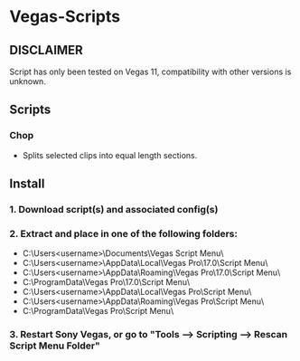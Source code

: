 # Vegas-Scripts

## DISCLAIMER
Script has only been tested on Vegas 11, compatibility with other versions is unknown.

## Scripts
### Chop
- Splits selected clips into equal length sections.

## Install
### 1. Download script(s) and associated config(s)
### 2. Extract and place in one of the following folders:
- C:\Users\<username>\Documents\Vegas Script Menu\ 
- C:\Users\<username>\AppData\Local\Vegas Pro\17.0\Script Menu\
- C:\Users\<username>\AppData\Roaming\Vegas Pro\17.0\Script Menu\
- C:\ProgramData\Vegas Pro\17.0\Script Menu\
- C:\Users\<username>\AppData\Local\Vegas Pro\Script Menu\
- C:\Users\<username>\AppData\Roaming\Vegas Pro\Script Menu\
- C:\ProgramData\Vegas Pro\Script Menu\
### 3. Restart Sony Vegas, or go to "Tools --> Scripting --> Rescan Script Menu Folder"
